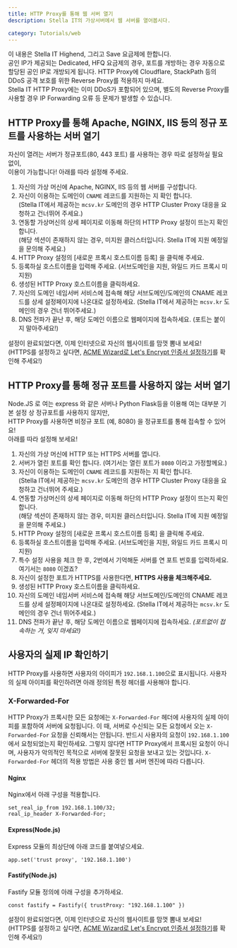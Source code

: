 ```yaml
---
title: HTTP Proxy를 통해 웹 서버 열기
description: Stella IT의 가상서버에서 웹 서버를 열어봅시다.

category: Tutorials/web
---
```


<alert type="warning">
이 내용은 Stella IT Highend, 그리고 Save 요금제에 한합니다.<br>
공인 IP가 제공되는 Dedicated, HFQ 요금제의 경우, 포트를 개방하는 경우 자동으로 할당된 공인 IP로 개방되게 됩니다.
</alert>

<alert type="warning">
HTTP Proxy에 Cloudflare, StackPath 등의 DDoS 공격 보호를 위한 Reverse Proxy를 적용하지 마세요.<br>
Stella IT HTTP Proxy에는 이미 DDoS가 포함되어 있으며, 별도의 Reverse Proxy를 사용할 경우 IP Forwarding 오류 등 문제가 발생할 수 있습니다.
</alert>

## HTTP Proxy를 통해 Apache, NGINX, IIS 등의 정규 포트를 사용하는 서버 열기
자신이 열려는 서버가 정규포트(80, 443 포트) 를 사용하는 경우 따로 설정하실 필요 없이,  
이용이 가능합니다! 아래를 따라 설정해 주세요.

1. 자신의 가상 머신에 Apache, NGINX, IIS 등의 웹 서버를 구성합니다.  
2. 자신이 이용하는 도메인이 `CNAME` 레코드를 지원하는 지 확인 합니다.  
   (Stella IT에서 제공하는 `mcsv.kr` 도메인의 경우 HTTP Cluster Proxy 대응을 요청하고 건너뛰어 주세요.)
3. 연동할 가상머신의 상세 페이지로 이동해 하단의 HTTP Proxy 설정이 뜨는지 확인합니다.  
   (해당 섹션이 존재하지 않는 경우, 미지원 클러스터입니다. Stella IT에 지원 예정일을 문의해 주세요.)  
4. HTTP Proxy 설정의 [새로운 프록시 호스트이름 등록] 을 클릭해 주세요.
5. 등록하실 호스트이름을 입력해 주세요. (서브도메인을 지원, 와일드 카드 프록시 미지원)
6. 생성된 HTTP Proxy 호스트이름을 클릭하세요.
7. 자신의 도메인 네임서버 서비스에 접속해 해당 서브도메인/도메인의 CNAME 레코드를 상세 설정페이지에 나온대로 설정하세요.
   (Stella IT에서 제공하는 `mcsv.kr` 도메인의 경우 건너 뛰어주세요.)
8. DNS 전파가 끝난 후, 해당 도메인 이름으로 웹페이지에 접속하세요. (포트는 붙이지 말아주세요!)

설정이 완료되었다면, 이제 인터넷으로 자신의 웹사이트를 맘껏 뽐내 보세요!  
(HTTPS를 설정하고 싶다면, [ACME Wizard로 Let's Encrypt 인증서 설정하기](/faq/console/setup-letsencrypt-with-acme-wizard)를 확인해 주세요!)

## HTTP Proxy를 통해 정규 포트를 사용하지 않는 서버 열기
Node.JS 로 여는 express 와 같은 서버나 Python Flask등을 이용해 여는 대부분 기본 설정 상 정규포트를 사용하지 않지만,  
HTTP Proxy를 사용하면 비정규 포트 (예, 8080) 을 정규포트를 통해 접속할 수 있어요!  
아래를 따라 설정해 보세요!  

1. 자신의 가상 머신에 HTTP 또는 HTTPS 서버를 엽니다.
2. 서버가 열린 포트를 확인 합니다. (여기서는 열린 포트가 `8080` 이라고 가정할께요.)
3. 자신이 이용하는 도메인이 `CNAME` 레코드를 지원하는 지 확인 합니다.  
   (Stella IT에서 제공하는 `mcsv.kr` 도메인의 경우 HTTP Cluster Proxy 대응을 요청하고 건너뛰어 주세요.)
4. 연동할 가상머신의 상세 페이지로 이동해 하단의 HTTP Proxy 설정이 뜨는지 확인합니다.  
   (해당 섹션이 존재하지 않는 경우, 미지원 클러스터입니다. Stella IT에 지원 예정일을 문의해 주세요.)  
5. HTTP Proxy 설정의 [새로운 프록시 호스트이름 등록] 을 클릭해 주세요.
6. 등록하실 호스트이름을 입력해 주세요. (서브도메인을 지원, 와일드 카드 프록시 미지원)
7. 특수 설정 사용을 체크 한 후, 2번에서 기억해둔 서버를 연 포트 번호를 입력하세요. 여기서는 `8080` 이겠죠?
8. 자신이 설정한 포트가 HTTPS를 사용한다면, **HTTPS 사용을 체크해주세요.**
9. 생성된 HTTP Proxy 호스트이름을 클릭하세요.
10. 자신의 도메인 네임서버 서비스에 접속해 해당 서브도메인/도메인의 CNAME 레코드를 상세 설정페이지에 나온대로 설정하세요.
   (Stella IT에서 제공하는 `mcsv.kr` 도메인의 경우 건너 뛰어주세요.)
11. DNS 전파가 끝난 후, 해당 도메인 이름으로 웹페이지에 접속하세요. *(포트없이 접속하는 거, 잊지 마세요!)*

## 사용자의 실제 IP 확인하기
HTTP Proxy를 사용하면 사용자의 아이피가 `192.168.1.100`으로 표시됩니다. 사용자의 실제 아이피를 확인하려면 아래 정의된 특정 헤더를 사용해야 합니다.

### X-Forwarded-For
HTTP Proxy가 프록시한 모든 요청에는 `X-Forwarded-For` 헤더에 사용자의 실제 아이피를 포함하여 서버에 요청됩니다.
이 때, 서버로 수신되는 모든 요청에서 오는 `X-Forwarded-For` 요청을 신뢰해서는 안됩니다.
반드시 사용자의 요청이 `192.168.1.100`에서 요청되었는지 확인하세요. 그렇지 않다면 HTTP Proxy에서 프록시된 요청이 아니며, 사용자가 악의적인 목적으로 서버에 잘못된 요청을 보내고 있는 것입니다.
`X-Forwarded-For` 헤더의 적용 방법은 사용 중인 웹 서버 엔진에 따라 다릅니다.

#### Nginx
Nginx에서 아래 구성을 적용합니다.
```
set_real_ip_from 192.168.1.100/32;
real_ip_header X-Forwarded-For;
```

#### Express(Node.js)
Express 모듈의 최상단에 아래 코드를 붙여넣으세요.
```
app.set('trust proxy', '192.168.1.100')
```

#### Fastify(Node.js)
Fastify 모듈 정의에 아래 구성을 추가하세요.
```
const fastify = Fastify({ trustProxy: "192.168.1.100" })
```

설정이 완료되었다면, 이제 인터넷으로 자신의 웹사이트를 맘껏 뽐내 보세요!  
(HTTPS를 설정하고 싶다면, [ACME Wizard로 Let's Encrypt 인증서 설정하기](/faq/console/setup-letsencrypt-with-acme-wizard)를 확인해 주세요!)
